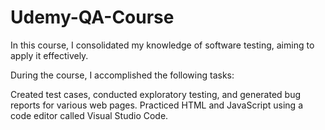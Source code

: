 # Udemy-QA-Course

In this course, I consolidated my knowledge of software testing, aiming to apply it effectively.


During the course, I accomplished the following tasks:


Created test cases, conducted exploratory testing, and generated bug reports for various web pages.
Practiced HTML and JavaScript using a code editor called Visual Studio Code.



